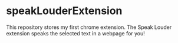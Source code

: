 # speakLouderExtension
This repository stores my first chrome extension. The Speak Louder extension speaks the selected text in a webpage for you!
